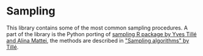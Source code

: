 # Sampling

This library contains some of the most common sampling procedures.
A part of the library is the Python porting of
[sampling R package by Yves Tillé and Alina Mattei](
https://www.rdocumentation.org/packages/sampling/versions/2.10),
the methods are described in 
["Sampling algorithms" by Tillé](
https://link.springer.com/referenceworkentry/10.1007/978-3-642-04898-2_501).


